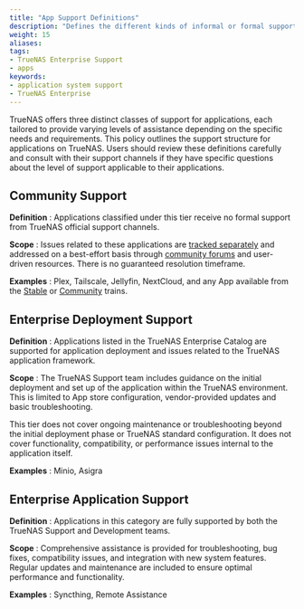 ```yaml
---
title: "App Support Definitions"
description: "Defines the different kinds of informal or formal support offered for applications available within TrueNAS."
weight: 15
aliases:
tags:
- TrueNAS Enterprise Support
- apps
keywords:
- application system support
- TrueNAS Enterprise
---
```


TrueNAS offers three distinct classes of support for applications, each tailored to provide varying levels of assistance depending on the specific needs and requirements.
This policy outlines the support structure for applications on TrueNAS.
Users should review these definitions carefully and consult with their support channels if they have specific questions about the level of support applicable to their applications.

## Community Support

**Definition** : Applications classified under this tier receive no formal support from TrueNAS official support channels.

**Scope** :
Issues related to these applications are [tracked separately](https://github.com/truenas/apps/issues) and addressed on a best-effort basis through [community forums](https://forums.truenas.com/) and user-driven resources.
There is no guaranteed resolution timeframe.

**Examples** : Plex, Tailscale, Jellyfin, NextCloud, and any App available from the [Stable](/truenasapps/stableapps/) or [Community](/truenasapps/communityapps/) trains.

## Enterprise Deployment Support

**Definition** : Applications listed in the TrueNAS Enterprise Catalog are supported for application deployment and issues related to the TrueNAS application framework.

**Scope** : The TrueNAS Support team includes guidance on the initial deployment and set up of the application within the TrueNAS environment.
This is limited to App store configuration, vendor-provided updates and basic troubleshooting.

This tier does not cover ongoing maintenance or troubleshooting beyond the initial deployment phase or TrueNAS standard configuration.
It does not cover functionality, compatibility, or performance issues internal to the application itself.

**Examples** : Minio, Asigra

## Enterprise Application Support

**Definition** : Applications in this category are fully supported by both the TrueNAS Support and Development teams.

**Scope** : Comprehensive assistance is provided for troubleshooting, bug fixes, compatibility issues, and integration with new system features.
Regular updates and maintenance are included to ensure optimal performance and functionality.

**Examples** : Syncthing, Remote Assistance

